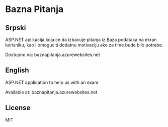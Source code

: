 Bazna Pitanja
=============

Srpski
-------

ASP.NET aplikacija koja ce da izbacuje pitanja iz Baza podataka na ekran korisniku, kao i omoguciti dodatnu motivaciju
ako za time bude bilo potrebe.

Dostupno na: baznapitanja.azurewebsites.net

English
-------
ASP.NET application to help us with an exam

Available at: baznapitanja.azurewebsites.net

License
-------
MIT